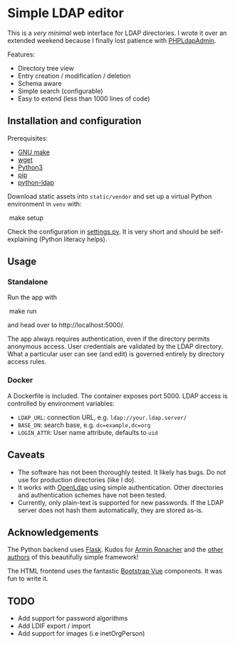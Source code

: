 # Simple LDAP editor

This is a *very minimal* web interface for LDAP directories. I wrote it over an extended weekend because I finally lost patience with [PHPLdapAdmin](http://phpldapadmin.sourceforge.net/).

Features:
* Directory tree view
* Entry creation / modification / deletion
* Schema aware
* Simple search (configurable)
* Easy to extend (less than 1000 lines of code)

## Installation and configuration

Prerequisites:
* [GNU make](https://www.gnu.org/software/make/)
* [wget](https://www.gnu.org/software/wget/)
* [Python3](https://www.python.org)
* [pip](https://packaging.python.org/tutorials/installing-packages/)
* [python-ldap](https://pypi.org/project/python-ldap/)

Download static assets into ```static/vendor``` and set up a virtual Python environment in ```venv``` with:

​    make setup

Check the configuration in [settings.py](settings.py). It is very short and should be self-explaining (Python literacy helps). 

## Usage

### Standalone

Run the app with

​    make run

and head over to http://localhost:5000/.

The app always requires authentication, even if the directory permits anonymous access. User credentials are validated by the LDAP directory. What a particular user can see (and edit) is governed entirely by directory access rules.

### Docker

A Dockerfile is included. The container exposes port 5000. LDAP access is controlled by environment variables:

* `LDAP_URL`: connection URL, e.g. `ldap://your.ldap.server/`
* `BASE_DN`: search base, e.g. `dc=example,dc=org`
* `LOGIN_ATTR`: User name attribute, defaults to `uid`

## Caveats

* The software has not been thoroughly tested. It likely has bugs. Do not use for production directories (like I do).
* It works with [OpenLdap](http://www.openldap.org) using simple authentication. Other directories and authentication schemes have not been tested.
* Currently, only plain-text is supported for new passwords. If the LDAP server does not hash them automatically, they are stored as-is.

## Acknowledgements

The Python backend uses [Flask](http://flask.pocoo.org/). Kudos for [Armin Ronacher](http://lucumr.pocoo.org) and the [other authors](http://flask.pocoo.org/docs/1.0/license/#authors) of this beautifully simple framework!

The HTML frontend uses the fantastic [Bootstrap Vue](https://bootstrap-vue.js.org) components. It was fun to write it.

## TODO

* Add support for password algorithms
* Add LDIF export / import
* Add support for images (i.e inetOrgPerson)
